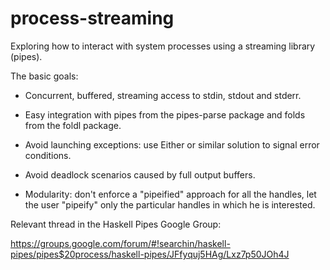 process-streaming
=================

Exploring how to interact with system processes using a streaming library
(pipes).

The basic goals:

- Concurrent, buffered, streaming access to stdin, stdout and stderr.

- Easy integration with pipes from the pipes-parse package and folds from the
  foldl package.

- Avoid launching exceptions: use Either or similar solution to signal error
  conditions.

- Avoid deadlock scenarios caused by full output buffers.

- Modularity: don't enforce a "pipeified" approach for all the handles, let the
  user "pipeify" only the particular handles in which he is interested. 

Relevant thread in the Haskell Pipes Google Group:

https://groups.google.com/forum/#!searchin/haskell-pipes/pipes$20process/haskell-pipes/JFfyquj5HAg/Lxz7p50JOh4J
